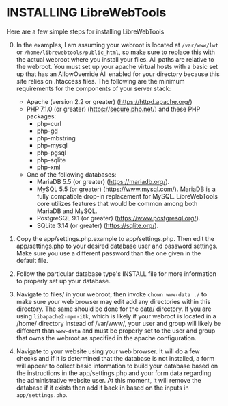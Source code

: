 # INSTALLING LibreWebTools

Here are a few simple steps for installing LibreWebTools

 0. In the examples, I am assuming your webroot is located at `/var/www/lwt` or
    `/home/librewebtools/public_html`, so make sure to replace this with the
    actual webroot where you install your files. All paths are relative to the
    webroot. You must set up your apache virtual hosts with a basic set up that
    has an AllowOverride All enabled for your directory because this site
    relies on .htaccess files. The following are the minimum requirements for
    the components of your server stack:

    - Apache (version 2.2 or greater) (https://httpd.apache.org/)
    - PHP 7.1.0 (or greater) (https://secure.php.net/) and these PHP packages:
      - php-curl
      - php-gd
      - php-mbstring
      - php-mysql
      - php-pgsql
      - php-sqlite
      - php-xml
    - One of the following databases:
      - MariaDB 5.5 (or greater) (https://mariadb.org/).
      - MySQL 5.5 (or greater) (https://www.mysql.com/). MariaDB is a fully
        compatible drop-in replacement for MySQL. LibreWebTools core utilizes
        features that would be common among both MariaDB and MySQL.
      - PostgreSQL 9.1 (or greater) (https://www.postgresql.org/).
      - SQLite 3.14 (or greater) (https://sqlite.org/).

 1. Copy the app/settings.php.example to app/settings.php. Then edit the
    app/settings.php to your desired database user and password settings. Make
    sure you use a different password than the one given in the default file.

 2. Follow the particular database type's INSTALL file for more information to
    properly set up your database.

 3. Navigate to files/ in your webroot, then invoke `chown www-data ./` to make
    sure your web browser may edit add any directories within this directory.
    The same should be done for the data/ directory. If you are using
    `libapache2-mpm-itk`, which is likely if your webroot is located in a /home/
    directory instead of /var/www/, your user and group will likely be different
    than `www-data` and must be properly set to the user and group that owns the
    webroot as specified in the apache configuration.

 4. Navigate to your website using your web browser. It will do a few checks and
    if it is determined that the database is not installed, a form will appear
    to collect basic information to build your database based on the
    instructions in the app/settings.php and your form data regarding the
    administrative website user. At this moment, it will remove the database
    if it exists then add it back in based on the inputs in `app/settings.php`.

